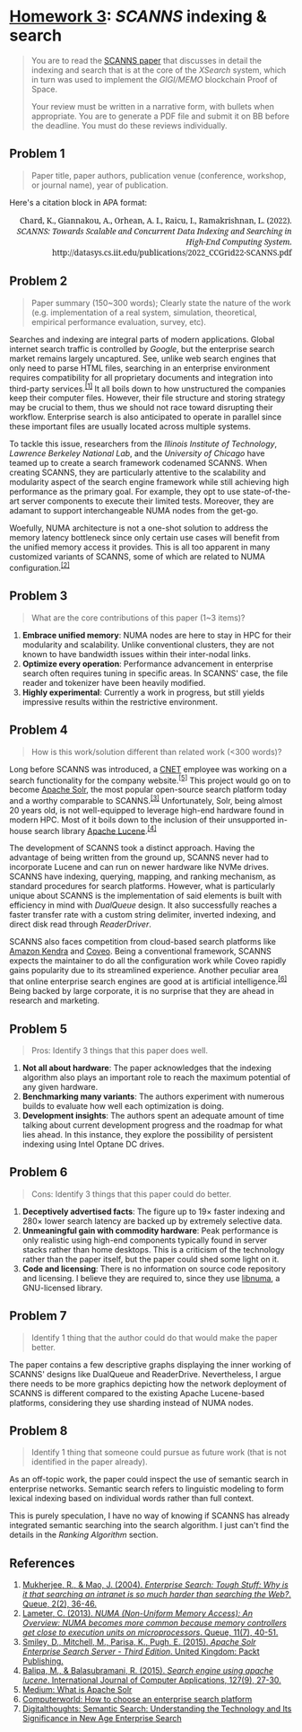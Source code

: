 # [Homework 3](https://github.com/hendraanggrian/IIT-CS554/blob/assets/assignments/hw3.pdf): *SCANNS* indexing & search

> You are to read the [SCANNS paper](http://datasys.cs.iit.edu/publications/2022_CCGrid22-SCANNS.pdf)
  that discusses in detail the indexing and search that is at the core of the
  *XSearch* system, which in turn was used to implement the *GIGI/MEMO*
  blockchain Proof of Space.
>
> Your review must be written in a narrative form, with bullets when
  appropriate. You are to generate a PDF file and submit it on BB before the
  deadline. You must do these reviews individually.

## Problem 1

> Paper title, paper authors, publication venue (conference, workshop, or
  journal name), year of publication.

Here's a citation block in APA format:

<div style="font-family: 'Noto Serif'; text-align: right;">
Chard, K., Giannakou, A., Orhean, A. I., Raicu, I., Ramakrishnan, L. (2022). <i>SCANNS: Towards Scalable and Concurrent Data Indexing and Searching in High-End Computing System</i>. http://datasys.cs.iit.edu/publications/2022_CCGrid22-SCANNS.pdf
</div>

## Problem 2

> Paper summary (150~300 words); Clearly state the nature of the work (e.g.
  implementation of a real system, simulation, theoretical, empirical
  performance evaluation, survey, etc).

Searches and indexing are integral parts of modern applications. Global
internet search traffic is controlled by *Google*, but the enterprise search
market remains largely uncaptured. See, unlike web search engines that only need
to parse HTML files, searching in an enterprise environment requires
compatibility for all proprietary documents and integration into third-party
services.<sup>[\[1\]]</sup> It all boils down to how unstructured the companies
keep their computer files. However, their file structure and storing strategy
may be crucial to them, thus we should not race toward disrupting their
workflow. Enterprise search is also anticipated to operate in parallel since
these important files are usually located across multiple systems.

To tackle this issue, researchers from the *Illinois Institute of Technology*,
*Lawrence Berkeley National Lab*, and the *University of Chicago* have teamed up
to create a search framework codenamed SCANNS. When creating SCANNS, they are
particularly attentive to the scalability and modularity aspect of the search
engine framework while still achieving high performance as the primary goal. For
example, they opt to use state-of-the-art server components to execute their
limited tests. Moreover, they are adamant to support interchangeable NUMA nodes
from the get-go.

Woefully, NUMA architecture is not a one-shot solution to address the memory
latency bottleneck since only certain use cases will benefit from the unified
memory access it provides. This is all too apparent in many customized variants
of SCANNS, some of which are related to NUMA configuration.<sup>[\[2\]]</sup>

## Problem 3

> What are the core contributions of this paper (1~3 items)?

1. **Embrace unified memory**: NUMA nodes are here to stay in HPC for their
  modularity and scalability. Unlike conventional clusters, they are not known
  to have bandwidth issues within their inter-nodal links.
2. **Optimize every operation**: Performance advancement in enterprise search
  often requires tuning in specific areas. In SCANNS' case, the file reader and
  tokenizer have been heavily modified.
3. **Highly experimental**: Currently a work in progress, but still yields
  impressive results within the restrictive environment.

## Problem 4

> How is this work/solution different than related work (<300 words)?

Long before SCANNS was introduced, a [CNET](https://www.cnet.com/) employee was
working on a search functionality for the company website.<sup>[\[5\]]</sup>
This project would go on to become [Apache Solr](https://solr.apache.org/), the
most popular open-source search platform today and a worthy comparable to
SCANNS.<sup>[\[3\]]</sup> Unfortunately, Solr, being almost 20 years old, is not well-equipped to
leverage high-end hardware found in modern HPC. Most of it boils down to the
inclusion of their unsupported in-house search library [Apache Lucene](https://lucene.apache.org/).<sup>[\[4\]]</sup>

The development of SCANNS took a distinct approach. Having the advantage of
being written from the ground up, SCANNS never had to incorporate Lucene and can
run on newer hardware like NVMe drives. SCANNS have indexing, querying, mapping,
and ranking mechanism, as standard procedures for search platforms. However,
what is particularly unique about SCANNS is the implementation of said elements
is built with efficiency in mind with *DualQueue* design. It also successfully
reaches a faster transfer rate with a custom string delimiter, inverted
indexing, and direct disk read through *ReaderDriver*.

SCANNS also faces competition from cloud-based search platforms like [Amazon Kendra](https://aws.amazon.com/kendra/) and [Coveo](https://www.coveo.com/en). Being a conventional
framework, SCANNS expects the maintainer to do all the configuration work while
Coveo rapidly gains popularity due to its streamlined experience. Another
peculiar area that online enterprise search engines are good at is artificial
intelligence.<sup>[\[6\]]</sup> Being backed by large corporate, it is no
surprise that they are ahead in research and marketing.

## Problem 5

> Pros: Identify 3 things that this paper does well.

1. **Not all about hardware**: The paper acknowledges that the indexing
  algorithm also plays an important role to reach the maximum potential of any
  given hardware.
2. **Benchmarking many variants**: The authors experiment with numerous builds
  to evaluate how well each optimization is doing.
3. **Development insights**: The authors spent an adequate amount of time
  talking about current development progress and the roadmap for what lies
  ahead. In this instance, they explore the possibility of persistent indexing
  using Intel Optane DC drives.

## Problem 6

> Cons: Identify 3 things that this paper could do better.

1. **Deceptively advertised facts**: The figure up to 19&times; faster indexing
  and 280&times; lower search latency are backed up by extremely selective data.
2. **Unmeaningful gain with commodity hardware**: Peak performance is only
  realistic using high-end components typically found in server stacks rather
  than home desktops. This is a criticism of the technology rather than the
  paper itself, but the paper could shed some light on it.
3. **Code and licensing**: There is no information on source code repository and
  licensing. I believe they are required to, since they use [libnuma](https://github.com/numactl/numactl/),
  a GNU-licensed library.

## Problem 7

> Identify 1 thing that the author could do that would make the paper better.

The paper contains a few descriptive graphs displaying the inner working of
SCANNS' designs like DualQueue and ReaderDrive. Nevertheless, I argue there
needs to be more graphics depicting how the network deployment of SCANNS is
different compared to the existing Apache Lucene-based platforms, considering
they use sharding instead of NUMA nodes.

## Problem 8

> Identify 1 thing that someone could pursue as future work (that is not
  identified in the paper already).

As an off-topic work, the paper could inspect the use of semantic search in
enterprise networks. Semantic search refers to linguistic modeling to form
lexical indexing based on individual words rather than full context.

This is purely speculation, I have no way of knowing if SCANNS has already
integrated semantic searching into the search algorithm. I just can't find the
details in the *Ranking Algorithm* section.

## References

1. [Mukherjee, R., & Mao, J. (2004). *Enterprise Search: Tough Stuff: Why is it that searching an intranet is so much harder than searching the Web?*. Queue, 2(2), 36-46.](https://dl.acm.org/doi/pdf/10.1145/988392.988406/)
2. [Lameter, C. (2013). *NUMA (Non-Uniform Memory Access): An Overview: NUMA becomes more common because memory controllers get close to execution units on microprocessors*. Queue, 11(7), 40-51.](https://dl.acm.org/doi/pdf/10.1145/2508834.2513149/)
3. [Smiley, D., Mitchell, M., Parisa, K., Pugh, E. (2015). *Apache Solr Enterprise Search Server - Third Edition*. United Kingdom: Packt Publishing.](https://www.google.com/books/edition/_/u6GrCQAAQBAJ/)
4. [Balipa, M., & Balasubramani, R. (2015). *Search engine using apache lucene*. International Journal of Computer Applications, 127(9), 27-30.](https://www.researchgate.net/profile/Balasubramani-Ramasamy/publication/283771724_Search_Engine_using_Apache_Lucene/links/5b90bb6845851540d1d12d14/Search-Engine-using-Apache-Lucene.pdf)
5. [Medium: What is Apache Solr](https://johnthuma.medium.com/what-is-apache-solr-a18a60004e70/)
6. [Computerworld: How to choose an enterprise search platform](https://www.computerworld.com/article/3655951/how-to-choose-an-enterprise-search-platform.html)
7. [Digitalthoughts: Semantic Search: Understanding the Technology and Its Significance in New Age Enterprise Search](https://blog.thedigitalgroup.com/semantic-search-understanding-the-technology-and-its-significance-in-new-age-enterprise-search/)

[\[1\]]: https://dl.acm.org/doi/pdf/10.1145/988392.988406/
[\[2\]]: https://dl.acm.org/doi/pdf/10.1145/2508834.2513149/
[\[3\]]: https://www.google.com/books/edition/_/u6GrCQAAQBAJ/
[\[4\]]: https://www.researchgate.net/profile/Balasubramani-Ramasamy/publication/283771724_Search_Engine_using_Apache_Lucene/links/5b90bb6845851540d1d12d14/Search-Engine-using-Apache-Lucene.pdf
[\[5\]]: https://johnthuma.medium.com/what-is-apache-solr-a18a60004e70/
[\[6\]]: https://www.computerworld.com/article/3655951/how-to-choose-an-enterprise-search-platform.html
[\[7\]]: https://blog.thedigitalgroup.com/semantic-search-understanding-the-technology-and-its-significance-in-new-age-enterprise-search/
